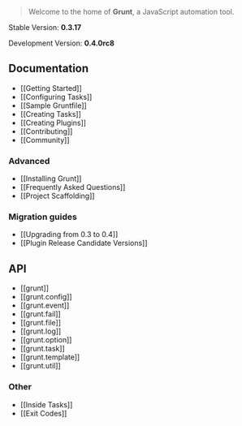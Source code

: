 > Welcome to the home of **Grunt**, a JavaScript automation tool.

Stable Version: **0.3.17**

Development Version: **0.4.0rc8**

## Documentation
* [[Getting Started]]
* [[Configuring Tasks]]
* [[Sample Gruntfile]]
* [[Creating Tasks]]
* [[Creating Plugins]]
* [[Contributing]]
* [[Community]]

### Advanced
* [[Installing Grunt]]
* [[Frequently Asked Questions]]
* [[Project Scaffolding]]

### Migration guides
* [[Upgrading from 0.3 to 0.4]]
* [[Plugin Release Candidate Versions]]

## API
* [[grunt]]
* [[grunt.config]]
* [[grunt.event]]
* [[grunt.fail]]
* [[grunt.file]]
* [[grunt.log]]
* [[grunt.option]]
* [[grunt.task]]
* [[grunt.template]]
* [[grunt.util]]

### Other
* [[Inside Tasks]]
* [[Exit Codes]]